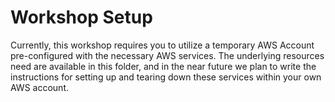 # Workshop Setup

Currently, this workshop requires you to utilize a temporary AWS Account pre-configured with the 
necessary AWS services. The underlying resources need are available in this folder, and in the near future we plan to 
write the instructions for setting up and tearing down these services within your own AWS account. 
